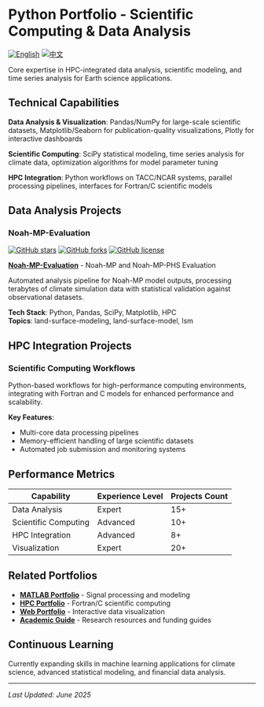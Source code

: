# Python Portfolio - Scientific Computing & Data Analysis

[![English](https://img.shields.io/badge/lang-English-blue.svg)](README.md)
[![中文](https://img.shields.io/badge/lang-中文-brown.svg)](README.CN.md)

Core expertise in HPC-integrated data analysis, scientific modeling, and time series analysis for Earth science applications.

## Technical Capabilities

**Data Analysis & Visualization**: Pandas/NumPy for large-scale scientific datasets, Matplotlib/Seaborn for publication-quality visualizations, Plotly for interactive dashboards

**Scientific Computing**: SciPy statistical modeling, time series analysis for climate data, optimization algorithms for model parameter tuning

**HPC Integration**: Python workflows on TACC/NCAR systems, parallel processing pipelines, interfaces for Fortran/C scientific models

## Data Analysis Projects

### Noah-MP-Evaluation
[![GitHub stars](https://img.shields.io/github/stars/ktwu01/Noah-MP-Evaluation)](https://github.com/ktwu01/Noah-MP-Evaluation)
[![GitHub forks](https://img.shields.io/github/forks/ktwu01/Noah-MP-Evaluation)](https://github.com/ktwu01/Noah-MP-Evaluation/fork)
[![GitHub license](https://img.shields.io/github/license/ktwu01/Noah-MP-Evaluation)](https://github.com/ktwu01/Noah-MP-Evaluation/blob/master/LICENSE)

**[Noah-MP-Evaluation](https://github.com/ktwu01/Noah-MP-Evaluation)** - Noah-MP and Noah-MP-PHS Evaluation

Automated analysis pipeline for Noah-MP model outputs, processing terabytes of climate simulation data with statistical validation against observational datasets.

**Tech Stack**: Python, Pandas, SciPy, Matplotlib, HPC  
**Topics**: land-surface-modeling, land-surface-model, lsm

## HPC Integration Projects

### Scientific Computing Workflows
Python-based workflows for high-performance computing environments, integrating with Fortran and C models for enhanced performance and scalability.

**Key Features**:
- Multi-core data processing pipelines
- Memory-efficient handling of large scientific datasets
- Automated job submission and monitoring systems

## Performance Metrics

| Capability | Experience Level | Projects Count |
|------------|------------------|----------------|
| Data Analysis | Expert | 15+ |
| Scientific Computing | Advanced | 10+ |
| HPC Integration | Advanced | 8+ |
| Visualization | Expert | 20+ |

## Related Portfolios

- **[MATLAB Portfolio](../matlab-portfolio/)** - Signal processing and modeling
- **[HPC Portfolio](../hpc-portfolio/)** - Fortran/C scientific computing
- **[Web Portfolio](../web-portfolio/)** - Interactive data visualization
- **[Academic Guide](../academic-guide-portfolio/)** - Research resources and funding guides

## Continuous Learning

Currently expanding skills in machine learning applications for climate science, advanced statistical modeling, and financial data analysis.

---

*Last Updated: June 2025*